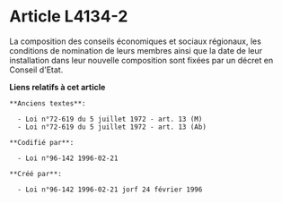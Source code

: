 # Article L4134-2

La composition des conseils économiques et sociaux régionaux, les conditions de nomination de leurs membres ainsi que la date
de leur installation dans leur nouvelle composition sont fixées par un décret en Conseil d'Etat.

**Liens relatifs à cet article**

	**Anciens textes**:

	  - Loi n°72-619 du 5 juillet 1972 - art. 13 (M)
	  - Loi n°72-619 du 5 juillet 1972 - art. 13 (Ab)

	**Codifié par**:

	  - Loi n°96-142 1996-02-21

	**Créé par**:

	  - Loi n°96-142 1996-02-21 jorf 24 février 1996

